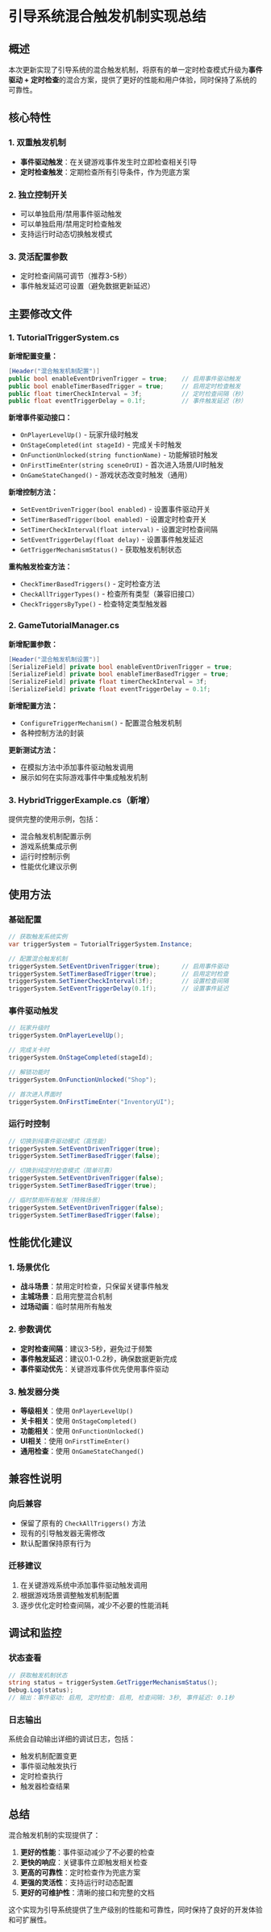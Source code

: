 # 引导系统混合触发机制实现总结

## 概述

本次更新实现了引导系统的混合触发机制，将原有的单一定时检查模式升级为**事件驱动 + 定时检查**的混合方案，提供了更好的性能和用户体验，同时保持了系统的可靠性。

## 核心特性

### 1. 双重触发机制
- **事件驱动触发**：在关键游戏事件发生时立即检查相关引导
- **定时检查触发**：定期检查所有引导条件，作为兜底方案

### 2. 独立控制开关
- 可以单独启用/禁用事件驱动触发
- 可以单独启用/禁用定时检查触发
- 支持运行时动态切换触发模式

### 3. 灵活配置参数
- 定时检查间隔可调节（推荐3-5秒）
- 事件触发延迟可设置（避免数据更新延迟）

## 主要修改文件

### 1. TutorialTriggerSystem.cs
**新增配置变量：**
```csharp
[Header("混合触发机制配置")]
public bool enableEventDrivenTrigger = true;    // 启用事件驱动触发
public bool enableTimerBasedTrigger = true;     // 启用定时检查触发
public float timerCheckInterval = 3f;           // 定时检查间隔（秒）
public float eventTriggerDelay = 0.1f;          // 事件触发延迟（秒）
```

**新增事件驱动接口：**
- `OnPlayerLevelUp()` - 玩家升级时触发
- `OnStageCompleted(int stageId)` - 完成关卡时触发
- `OnFunctionUnlocked(string functionName)` - 功能解锁时触发
- `OnFirstTimeEnter(string sceneOrUI)` - 首次进入场景/UI时触发
- `OnGameStateChanged()` - 游戏状态改变时触发（通用）

**新增控制方法：**
- `SetEventDrivenTrigger(bool enabled)` - 设置事件驱动开关
- `SetTimerBasedTrigger(bool enabled)` - 设置定时检查开关
- `SetTimerCheckInterval(float interval)` - 设置定时检查间隔
- `SetEventTriggerDelay(float delay)` - 设置事件触发延迟
- `GetTriggerMechanismStatus()` - 获取触发机制状态

**重构触发检查方法：**
- `CheckTimerBasedTriggers()` - 定时检查方法
- `CheckAllTriggerTypes()` - 检查所有类型（兼容旧接口）
- `CheckTriggersByType()` - 检查特定类型触发器

### 2. GameTutorialManager.cs
**新增配置参数：**
```csharp
[Header("混合触发机制设置")]
[SerializeField] private bool enableEventDrivenTrigger = true;
[SerializeField] private bool enableTimerBasedTrigger = true;
[SerializeField] private float timerCheckInterval = 3f;
[SerializeField] private float eventTriggerDelay = 0.1f;
```

**新增配置方法：**
- `ConfigureTriggerMechanism()` - 配置混合触发机制
- 各种控制方法的封装

**更新测试方法：**
- 在模拟方法中添加事件驱动触发调用
- 展示如何在实际游戏事件中集成触发机制

### 3. HybridTriggerExample.cs（新增）
提供完整的使用示例，包括：
- 混合触发机制配置示例
- 游戏系统集成示例
- 运行时控制示例
- 性能优化建议示例

## 使用方法

### 基础配置
```csharp
// 获取触发系统实例
var triggerSystem = TutorialTriggerSystem.Instance;

// 配置混合触发机制
triggerSystem.SetEventDrivenTrigger(true);      // 启用事件驱动
triggerSystem.SetTimerBasedTrigger(true);       // 启用定时检查
triggerSystem.SetTimerCheckInterval(3f);        // 设置检查间隔
triggerSystem.SetEventTriggerDelay(0.1f);       // 设置事件延迟
```

### 事件驱动触发
```csharp
// 玩家升级时
triggerSystem.OnPlayerLevelUp();

// 完成关卡时
triggerSystem.OnStageCompleted(stageId);

// 解锁功能时
triggerSystem.OnFunctionUnlocked("Shop");

// 首次进入界面时
triggerSystem.OnFirstTimeEnter("InventoryUI");
```

### 运行时控制
```csharp
// 切换到纯事件驱动模式（高性能）
triggerSystem.SetEventDrivenTrigger(true);
triggerSystem.SetTimerBasedTrigger(false);

// 切换到纯定时检查模式（简单可靠）
triggerSystem.SetEventDrivenTrigger(false);
triggerSystem.SetTimerBasedTrigger(true);

// 临时禁用所有触发（特殊场景）
triggerSystem.SetEventDrivenTrigger(false);
triggerSystem.SetTimerBasedTrigger(false);
```

## 性能优化建议

### 1. 场景优化
- **战斗场景**：禁用定时检查，只保留关键事件触发
- **主城场景**：启用完整混合机制
- **过场动画**：临时禁用所有触发

### 2. 参数调优
- **定时检查间隔**：建议3-5秒，避免过于频繁
- **事件触发延迟**：建议0.1-0.2秒，确保数据更新完成
- **事件驱动优先**：关键游戏事件优先使用事件驱动

### 3. 触发器分类
- **等级相关**：使用 `OnPlayerLevelUp()`
- **关卡相关**：使用 `OnStageCompleted()`
- **功能相关**：使用 `OnFunctionUnlocked()`
- **UI相关**：使用 `OnFirstTimeEnter()`
- **通用检查**：使用 `OnGameStateChanged()`

## 兼容性说明

### 向后兼容
- 保留了原有的 `CheckAllTriggers()` 方法
- 现有的引导触发器无需修改
- 默认配置保持原有行为

### 迁移建议
1. 在关键游戏系统中添加事件驱动触发调用
2. 根据游戏场景调整触发机制配置
3. 逐步优化定时检查间隔，减少不必要的性能消耗

## 调试和监控

### 状态查看
```csharp
// 获取触发机制状态
string status = triggerSystem.GetTriggerMechanismStatus();
Debug.Log(status);
// 输出：事件驱动: 启用, 定时检查: 启用, 检查间隔: 3秒, 事件延迟: 0.1秒
```

### 日志输出
系统会自动输出详细的调试日志，包括：
- 触发机制配置变更
- 事件驱动触发执行
- 定时检查执行
- 触发器检查结果

## 总结

混合触发机制的实现提供了：

1. **更好的性能**：事件驱动减少了不必要的检查
2. **更快的响应**：关键事件立即触发相关检查
3. **更高的可靠性**：定时检查作为兜底方案
4. **更强的灵活性**：支持运行时动态配置
5. **更好的可维护性**：清晰的接口和完整的文档

这个实现为引导系统提供了生产级别的性能和可靠性，同时保持了良好的开发体验和可扩展性。